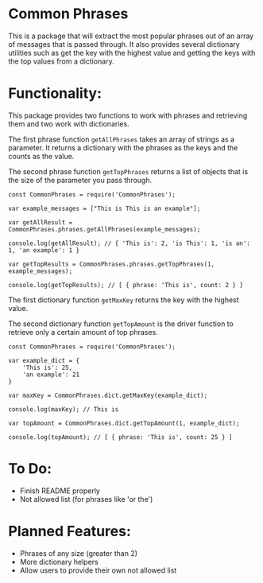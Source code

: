 # Common Phrases
 
This is a package that will extract the most popular phrases out of an array of messages that is passed through. It also provides several dictionary utilities such as get the key with the highest value and getting the keys with the top values from a dictionary.

# Functionality:

This package provides two functions to work with phrases and retrieving them and two work with dictionaries.

The first phrase function `getAllPhrases` takes an array of strings as a parameter. It returns a dictionary with the phrases as the keys and the counts as the value.

The second phrase function `getTopPhrases` returns a list of objects that is the size of the parameter you pass through.

```
const CommonPhrases = require('CommonPhrases');

var example_messages = ["This is This is an example"];

var getAllResult = CommonPhrases.phrases.getAllPhrases(example_messages);

console.log(getAllResult); // { 'This is': 2, 'is This': 1, 'is an': 1, 'an example': 1 }

var getTopResults = CommonPhrases.phrases.getTopPhrases(1, example_messages);

console.log(getTopResults); // [ { phrase: 'This is', count: 2 } ]
```

The first dictionary function `getMaxKey` returns the key with the highest value.

The second dictionary function `getTopAmount` is the driver function to retrieve only a certain amount of top phrases.

```
const CommonPhrases = require('CommonPhrases');

var example_dict = {
	'This is': 25,
	'an example': 21
}

var maxKey = CommonPhrases.dict.getMaxKey(example_dict);

console.log(maxKey); // This is

var topAmount = CommonPhrases.dict.getTopAmount(1, example_dict);

console.log(topAmount); // [ { phrase: 'This is', count: 25 } ]
```

# To Do:
<ul>
	<li>Finish README properly</li>
	<li>Not allowed list (for phrases like 'or the')</li>
</ul>

# Planned Features:
<ul>
 	<li>Phrases of any size (greater than 2)</li>
 	<li>More dictionary helpers</li>
 	<li>Allow users to provide their own not allowed list</li>
</ul>